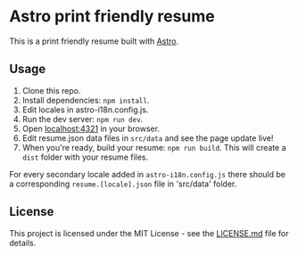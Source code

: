 # Astro print friendly resume

This is a print friendly resume built with [Astro](https://astro.build/).

## Usage

1. Clone this repo.
1. Install dependencies: `npm install`.
1. Edit locales in astro-i18n.config.js.
1. Run the dev server: `npm run dev`.
1. Open [localhost:4321](http://localhost:4321) in your browser.
1. Edit resume.json data files in `src/data` and see the page update live!
1. When you're ready, build your resume: `npm run build`. This will create a `dist` folder with your resume files.

For every secondary locale added in `astro-i18n.config.js` there should be a corresponding `resume.[locale].json` file in 'src/data' folder.

## License

This project is licensed under the MIT License - see the [LICENSE.md](LICENSE.md) file for details.
